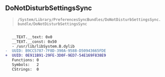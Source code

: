 ## DoNotDisturbSettingsSync

> `/System/Library/PreferencesSyncBundles/DoNotDisturbSettingsSync.bundle/DoNotDisturbSettingsSync`

```diff

   __TEXT.__text: 0x0
   __TEXT.__const: 0x50
   - /usr/lib/libSystem.B.dylib
-  UUID: B9CC5787-7F8D-390A-9588-D50943665FDE
+  UUID: 0E911B91-29FE-3D0F-9ED7-54E169F838E9
   Functions: 0
   Symbols:   2
   CStrings:  0

```
